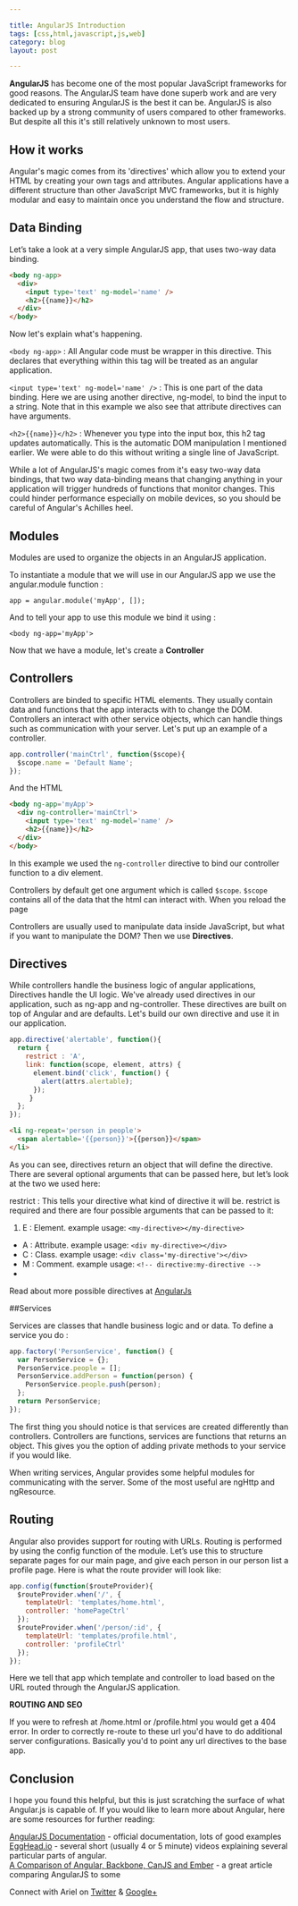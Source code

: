 ```yaml
---

title: AngularJS Introduction
tags: [css,html,javascript,js,web]
category: blog
layout: post

---
```


__AngularJS__ has become one of the most popular JavaScript frameworks for good reasons. The AngularJS team have done superb work and are very dedicated to ensuring AngularJS is the best it can be. AngularJS is also backed up by a strong community of users compared to other frameworks. But despite all this it's still relatively unknown to most users.


## How it works

Angular's magic comes from its 'directives' which allow you to extend your HTML by creating your own tags and attributes. Angular applications have a different structure than other JavaScript MVC frameworks, but it is highly modular and easy to maintain once you understand the flow and structure.

## Data Binding

Let’s take a look at a very simple AngularJS app, that uses two-way data binding.

```html
<body ng-app>
  <div>
    <input type='text' ng-model='name' />
    <h2>{{name}}</h2>
  </div>
</body>
```

Now let's explain what's happening.

`<body ng-app>` : All Angular code must be wrapper in this directive. This declares that everything within this tag will be treated as an angular application.

`<input type='text' ng-model='name' />` : This is one part of the data binding. Here we are using another directive, ng-model, to bind the input to a string. Note that in this example we also see that attribute directives can have arguments.

`<h2>{{name}}</h2>` : Whenever you type into the input box, this h2 tag updates automatically. This is the automatic DOM manipulation I mentioned earlier. We were able to do this without writing a single line of JavaScript.

While a lot of AngularJS's magic comes from it's easy two-way data bindings, that two way data-binding means that changing anything in your application will trigger hundreds of functions that monitor changes. This could hinder performance especially on mobile devices, so you should be careful of Angular's Achilles heel.

## Modules

Modules are used to organize the objects in an AngularJS application.

To instantiate a module that we will use in our AngularJS app we use the angular.module function :

`app = angular.module('myApp', []);`

And to tell your app to use this module we bind it using :

`<body ng-app='myApp'>`

Now that we have a module, let's create a __Controller__

## Controllers

Controllers are binded to specific HTML elements. They usually contain data and functions that the app interacts with to change the DOM. Controllers an interact with other service objects, which can handle things such as communication with your server. Let's put up an example of a controller.

```JavaScript 
app.controller('mainCtrl', function($scope){
  $scope.name = 'Default Name';
});
```

And the HTML

```HTML
<body ng-app='myApp'>
  <div ng-controller='mainCtrl'>
    <input type='text' ng-model='name' />
    <h2>{{name}}</h2>
  </div>
</body>
```

In this example we used the `ng-controller` directive to bind our controller function to a div element.

Controllers by default get one argument which is called `$scope`. `$scope` contains all of the data that the html can interact with. When you reload the page

Controllers are usually used to manipulate data inside JavaScript, but what if you want to manipulate the DOM? Then we use __Directives__.

## Directives

While controllers handle the business logic of angular applications, Directives handle the UI logic. We've already used directives in our application, such as ng-app and ng-controller. These directives are built on top of Angular and are defaults. Let's build our own directive and use it in our application.


```JavaScript
app.directive('alertable', function(){
  return {
    restrict : 'A',
    link: function(scope, element, attrs) {
      element.bind('click', function() {
        alert(attrs.alertable);
      });
     }
  };
});
```

```HTML
<li ng-repeat='person in people'>
  <span alertable='{{person}}'>{{person}}</span>
</li>
```

As you can see, directives return an object that will define the directive. There are several optional arguments that can be passed here, but let’s look at the two we used here:

restrict : This tells your directive what kind of directive it will be. restrict is required and there are four possible arguments that can be passed to it:

1. E : Element. example usage: `<my-directive></my-directive>`
+ A : Attribute. example usage: `<div my-directive></div>`
+ C : Class. example usage: `<div class='my-directive'></div>`
+ M : Comment. example usage: `<!-- directive:my-directive -->`
+ 

Read about more possible directives at [AngularJs](https://docs.angularjs.org/guide/directive)

##Services

Services are classes that handle business logic and or data. To define a service you do :

```Javascript
app.factory('PersonService', function() {
  var PersonService = {};
  PersonService.people = [];
  PersonService.addPerson = function(person) {
    PersonService.people.push(person);
  };
  return PersonService;
});
```

The first thing you should notice is that services are created differently than controllers. Controllers are functions, services are functions that returns an object. This gives you the option of adding private methods to your service if you would like.

When writing services, Angular provides some helpful modules for communicating with the server. Some of the most useful are ngHttp and ngResource. 

## Routing

Angular also provides support for routing with URLs. Routing is performed by using the config function of the module. Let’s use this to structure separate pages for our main page, and give each person in our person list a profile page. Here is what the route provider will look like:

```JavaScript
app.config(function($routeProvider){
  $routeProvider.when('/', {
    templateUrl: 'templates/home.html',
    controller: 'homePageCtrl'
  });
  $routeProvider.when('/person/:id', {
    templateUrl: 'templates/profile.html',
    controller: 'profileCtrl'
  });
});
```

Here we tell that app which template and controller to load based on the URL routed through the AngularJS application. 

__ROUTING AND SEO__

If you were to refresh at /home.html or /profile.html you would get a 404 error. In order to correctly re-route to these url you'd have to do additional server configurations. Basically you'd to point any url directives to the base app.

## Conclusion

I hope you found this helpful, but this is just scratching the surface of what Angular.js is capable of. If you would like to learn more about Angular, here are some resources for further reading:

[AngularJS Documentation](http://angularjs.org) - official documentation, lots of good examples  
[EggHead.io](http://egghead.io) - several short (usually 4 or 5 minute) videos explaining several particular parts of angular.  
[A Comparison of Angular, Backbone, CanJS and Ember](http://sporto.github.io/blog/2013/04/12/comparison-angular-backbone-can-ember/) - a great article comparing AngularJS to some  



Connect with Ariel on [Twitter](https://twitter.com/yerariel) & <a rel="author" href="https://plus.google.com/+ArielSal"> Google+ </a>
